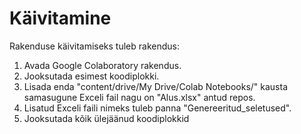 # Käivitamine

Rakenduse käivitamiseks tuleb rakendus:
1. Avada Google Colaboratory rakendus.
2. Jooksutada esimest koodiplokki.
3. Lisada enda "content/drive/My Drive/Colab Notebooks/" kausta samasugune Exceli fail nagu on "Alus.xlsx" antud repos.
4. Lisatud Exceli faili nimeks tuleb panna "Genereeritud_seletused".
5. Jooksutada kõik ülejäänud koodiplokkid
